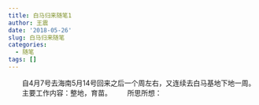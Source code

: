 ```yaml
---
title: 白马归来随笔1
author: 王震
date: '2018-05-26'
slug: 白马归来随笔
categories:
  - 随笔
tags: []
---
```


&emsp;&emsp;自4月7号去海南5月14号回来之后一个周左右，又连续去白马基地下地一周。
&emsp;&emsp;主要工作内容：整地，育苗。
&emsp;&emsp;所思所想：
